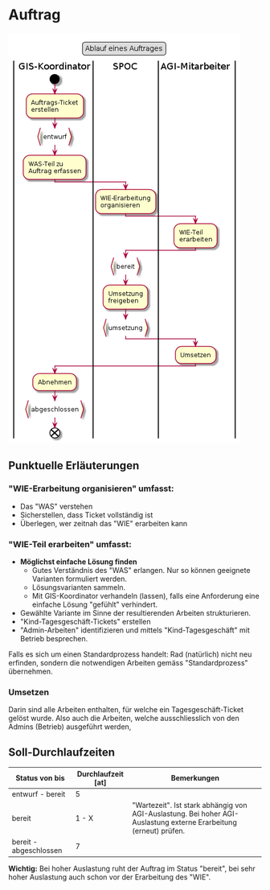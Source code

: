 # Auftrag

![Auftrag](../../puml_output/flow_auftrag.png)

## Punktuelle Erläuterungen
 
### "WIE-Erarbeitung organisieren" umfasst:
* Das "WAS" verstehen
* Sicherstellen, dass Ticket vollständig ist
* Überlegen, wer zeitnah das "WIE" erarbeiten kann

### "WIE-Teil erarbeiten" umfasst:
* **Möglichst einfache Lösung finden**
    * Gutes Verständnis des "WAS" erlangen. Nur so können geeignete Varianten formuliert werden.
    * Lösungsvarianten sammeln.
    * Mit GIS-Koordinator verhandeln (lassen), falls eine Anforderung eine einfache Lösung "gefühlt" verhindert.
* Gewählte Variante im Sinne der resultierenden Arbeiten strukturieren.
* "Kind-Tagesgeschäft-Tickets" erstellen
* "Admin-Arbeiten" identifizieren und mittels "Kind-Tagesgeschäft" mit Betrieb besprechen.

Falls es sich um einen Standardprozess handelt: Rad (natürlich) nicht neu erfinden,
sondern die notwendigen Arbeiten gemäss "Standardprozess" übernehmen.

### Umsetzen

Darin sind alle Arbeiten enthalten, für welche ein Tagesgeschäft-Ticket gelöst wurde.
Also auch die Arbeiten, welche ausschliesslich von den Admins (Betrieb) ausgeführt werden,



## Soll-Durchlaufzeiten

|Status von bis|Durchlaufzeit [at]|Bemerkungen|
|---|---|---|
|entwurf - bereit|5||
|bereit|1 - X|"Wartezeit". Ist stark abhängig von AGI-Auslastung. Bei hoher AGI-Auslastung externe Erarbeitung (erneut) prüfen.|
|bereit - abgeschlossen|7||

**Wichtig:** Bei hoher Auslastung ruht der Auftrag im Status "bereit", 
bei sehr hoher Auslastung auch schon vor der Erarbeitung des "WIE".
   

